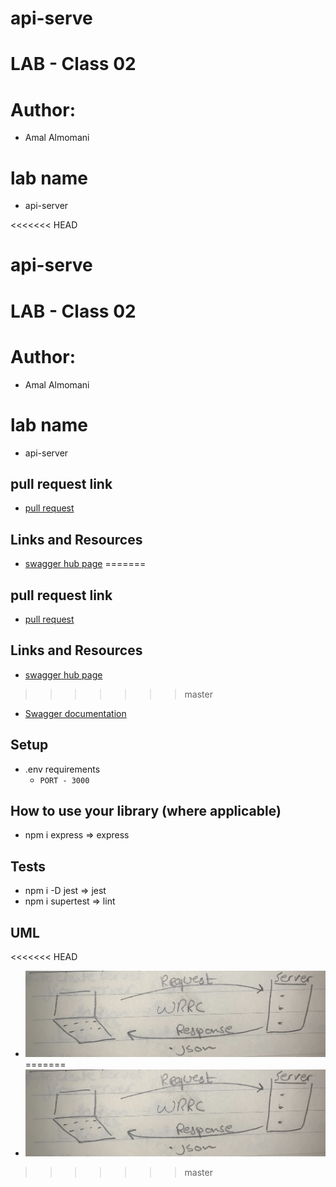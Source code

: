 # api-serve
# LAB - Class 02

# Author: 
  -  Amal Almomani
# lab name
  - api-server

<<<<<<< HEAD
# api-serve
# LAB - Class 02

# Author: 
  -  Amal Almomani
# lab name
  - api-server

## pull request link
  - [pull request](https://github.com/amal-401-advanced-javascript/api-serve/pull/10)

## Links and Resources
  - [swagger hub page](https://app.swaggerhub.com/apis/AmalMAlmomani/api-server-lab-06/0.1) 
=======
## pull request link
  - [pull request](https://github.com/amal-401-advanced-javascript/api-serve/pull/9)
## Links and Resources
  - [swagger hub page](https://app.swaggerhub.com/apis/AmalMAlmomani/api-server-lab-06/0.1)
>>>>>>> master
  - [Swagger documentation](https://app.swaggerhub.com/apis-docs/AmalMAlmomani/api-server-lab-06/0.1)


## Setup
  - .env requirements
    - `PORT - 3000`

## How to use your library (where applicable)
  - npm i express => express
 
## Tests
  - npm i -D jest => jest
  - npm i supertest => lint

## UML
<<<<<<< HEAD
 - ![](api-server-UML.jpg)
=======
 - ![](./api-server-UML.jpg)

 
>>>>>>> master
